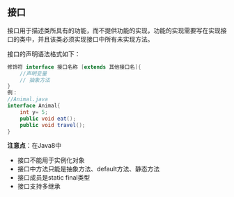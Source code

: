 ## 接口

接口用于描述类所具有的功能，而不提供功能的实现，功能的实现需要写在实现接口的类中，并且该类必须实现接口中所有未实现方法。

接口的声明语法格式如下：

```java
修饰符 interface 接口名称 [extends 其他接口名]{
    //声明变量
    // 抽象方法
}
例：
//Animal.java
interface Animal{
	int y= 5;
	public void eat();
	public void travel();
}
```

**注意点**：在Java8中

- 接口不能用于实例化对象
- 接口中方法只能是抽象方法、default方法、静态方法
- 接口成员是static final类型
- 接口支持多继承
